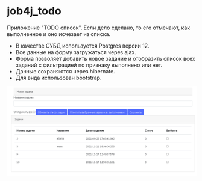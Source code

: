 # job4j_todo
Приложение "TODO список".
Если дело сделано, то его отмечают, как выполненное и оно исчезает из списка.

- В качестве СУБД используется Postgres версии 12.
- Все данные на форму загружаться через ajax.
- Форма позволяет добавить новое задание и отобразить список всех заданий с фильтрацией по признаку выполнено или нет.
- Данные сохраняются через hibernate.
- Для вида использован bootstrap.

![alt text](src/main/resources/todo.png "Приложение")